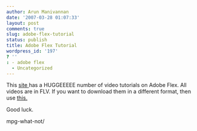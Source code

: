 ```yaml
---
author: Arun Manivannan
date: '2007-03-28 01:07:33'
layout: post
comments: true
slug: adobe-flex-tutorial
status: publish
title: Adobe Flex Tutorial
wordpress_id: '197'
? ''
: - adobe flex
  - Uncategorized
---
```


This [site ][1]has a HUGGEEEEE number of video tutorials on Adobe Flex. All
videos are in FLV. If you want to download them in a different format, then
use [this.][2]

Good luck.

   [1]: http://video.onflex.org/

   [2]: http://www.arunma.com/2007/03/08/convert-youtube-videos-to-wmv-avi-
mpg-what-not/

